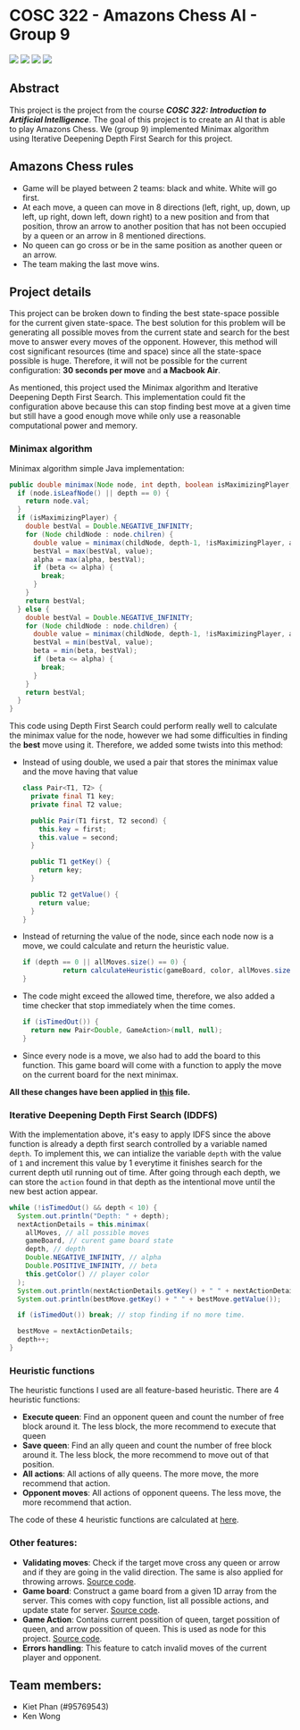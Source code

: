 # COSC 322 - Amazons Chess AI - Group 9

<div class="bandages">

![](https://img.shields.io/badge/version-final-blue)
![](https://img.shields.io/badge/language-Java-red)
![](https://img.shields.io/badge/algorithm-minimax-lightblue)
![](https://img.shields.io/badge/course-COSC322-yellow)
</div>

## Abstract
This project is the project from the course ***COSC 322: Introduction to Artificial Intelligence***. The goal of this project is to create an AI that is able to play Amazons Chess. We (group 9) implemented Minimax algorithm using Iterative Deepening Depth First Search for this project.

## Amazons Chess rules
- Game will be played between 2 teams: black and white. White will go first.
- At each move, a queen can move in 8 directions (left, right, up, down, up left, up right, down left, down right) to a new position and from that position, throw an arrow to another position that has not been occupied by a queen or an arrow in 8 mentioned directions.
- No queen can go cross or be in the same position as another queen or an arrow.
- The team making the last move wins.

## Project details
This project can be broken down to finding the best state-space possible for the current given state-space. The best solution for this problem will be generating all possible moves from the current state and search for the best move to answer every moves of the opponent. However, this method will cost significant resources (time and space) since all the state-space possible is huge. Therefore, it will not be possible for the current configuration: **30 seconds per move** and **a Macbook Air**.

As mentioned, this project used the Minimax algorithm and Iterative Deepening Depth First Search. This implementation could fit the configuration above because this can stop finding best move at a given time but still have a good enough move while only use a reasonable computational power and memory.
### Minimax algorithm
Minimax algorithm simple Java implementation:
```java
public double minimax(Node node, int depth, boolean isMaximizingPlayer, int alpha, int beta) {
  if (node.isLeafNode() || depth == 0) {
    return node.val;
  }
  if (isMaximizingPlayer) {
    double bestVal = Double.NEGATIVE_INFINITY;
    for (Node childNode : node.chilren) {
      double value = minimax(childNode, depth-1, !isMaximizingPlayer, alpha, beta);
      bestVal = max(bestVal, value);
      alpha = max(alpha, bestVal);
      if (beta <= alpha) {
        break;
      }
    }
    return bestVal;
  } else {
    double bestVal = Double.NEGATIVE_INFINITY;
    for (Node childNode : node.children) {
      double value = minimax(childNode, depth-1, !isMaximizingPlayer, alpha, beta);
      bestVal = min(bestVal, value);
      beta = min(beta, bestVal);
      if (beta <= alpha) {
        break;
      }
    }
    return bestVal;
  }
}
```
This code using Depth First Search could perform really well to calculate the minimax value for the node, however we had some difficulties in finding the **best** move using it. Therefore, we added some twists into this method:
- Instead of using double, we used a pair that stores the minimax value and the move having that value
  ```java
  class Pair<T1, T2> {
    private final T1 key;
    private final T2 value;

    public Pair(T1 first, T2 second) {
      this.key = first;
      this.value = second;
    }

    public T1 getKey() {
      return key;
    }

    public T2 getValue() {
      return value;
    }
  }
  ```
- Instead of returning the value of the node, since each node now is a move, we could calculate and return the heuristic value.
  ```java
  if (depth == 0 || allMoves.size() == 0) {
			return calculateHeuristic(gameBoard, color, allMoves.size());
  }
  ```
- The code might exceed the allowed time, therefore, we also added a time checker that stop immediately when the time comes.
  ```java
  if (isTimedOut()) {
    return new Pair<Double, GameAction>(null, null);
  }
  ```
- Since every node is a move, we also had to add the board to this function. This game board will come with a function to apply the move on the current board for the next minimax.

**All these changes have been applied in [this](https://github.com/COSC322-Group9/ChessAI/blob/main/src/main/java/ubc/cosc322/MinimaxPlayer.java) file.**

### Iterative Deepening Depth First Search (IDDFS)
With the implementation above, it's easy to apply IDFS since the above function is already a depth first search controlled by a variable named `depth`. To implement this, we can intialize the variable `depth` with the value of `1` and increment this value by 1 everytime it finishes search for the current depth util running out of time. After going through each depth, we can store the `action` found in that depth as the intentional move until the new best action appear.
```java
while (!isTimedOut() && depth < 10) {
  System.out.println("Depth: " + depth);
  nextActionDetails = this.minimax(
    allMoves, // all possible moves
    gameBoard, // curent game board state
    depth, // depth
    Double.NEGATIVE_INFINITY, // alpha
    Double.POSITIVE_INFINITY, // beta
    this.getColor() // player color
  );
  System.out.println(nextActionDetails.getKey() + " " + nextActionDetails.getValue());
  System.out.println(bestMove.getKey() + " " + bestMove.getValue());

  if (isTimedOut()) break; // stop finding if no more time.

  bestMove = nextActionDetails;
  depth++;
}
```

### Heuristic functions
The heuristic functions I used are all feature-based heuristic. There are 4 heuristic functions:
- **Execute queen**: Find an opponent queen and count the number of free block around it. The less block, the more recommend to execute that queen
- **Save queen**: Find an ally queen and count the number of free block around it. The less block, the more recommend to move out of that position.
- **All actions**: All actions of ally queens. The more move, the more recommend that action.
- **Opponent moves**: All actions of opponent queens. The less move, the more recommend that action.
  
The code of these 4 heuristic functions are calculated at [here](https://github.com/COSC322-Group9/ChessAI/blob/46b5bb89bad1f587a034b5fe69e4f2a4030cbeda/src/main/java/ubc/cosc322/MinimaxPlayer.java#L84).

### Other features:
- **Validating moves**: Check if the target move cross any queen or arrow and if they are going in the valid direction. The same is also applied for throwing arrows. [Source code](https://github.com/COSC322-Group9/ChessAI/blob/46b5bb89bad1f587a034b5fe69e4f2a4030cbeda/src/main/java/ubc/cosc322/GameAction.java#L38).
- **Game board**: Construct a game board from a given 1D array from the server. This comes with copy function, list all possible actions, and update state for server. [Source code](https://github.com/COSC322-Group9/ChessAI/blob/46b5bb89bad1f587a034b5fe69e4f2a4030cbeda/src/main/java/ubc/cosc322/GameBoard.java#L124).
- **Game Action**: Contains current possition of queen, target possition of queen, and arrow possition of queen. This is used as node for this project. [Source code](https://github.com/COSC322-Group9/ChessAI/blob/46b5bb89bad1f587a034b5fe69e4f2a4030cbeda/src/main/java/ubc/cosc322/GameAction.java#L5).
- **Errors handling**: This feature to catch invalid moves of the current player and opponent.

## Team members:
- Kiet Phan (#95769543)
- Ken Wong